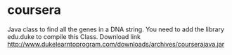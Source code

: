 # coursera
Java class to find all the genes in a DNA string.
You need to add the library edu.duke to compile this Class. Download link http://www.dukelearntoprogram.com/downloads/archives/courserajava.jar
